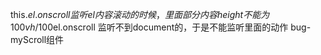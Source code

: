this.$el.onscroll 监听el内容滚动的时候，里面部分内容height不能为100vh/100%,因为height为100vh/100%时他会监听整个document的滚动，this.$el.onscroll 监听不到document的，于是不能监听里面的动作
bug- myScroll组件